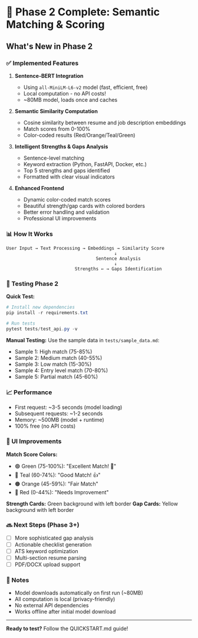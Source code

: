 # 🚀 Phase 2 Complete: Semantic Matching & Scoring

## What's New in Phase 2

### ✅ Implemented Features

1. **Sentence-BERT Integration**
   - Using `all-MiniLM-L6-v2` model (fast, efficient, free)
   - Local computation - no API costs!
   - ~80MB model, loads once and caches

2. **Semantic Similarity Computation**
   - Cosine similarity between resume and job description embeddings
   - Match scores from 0-100%
   - Color-coded results (Red/Orange/Teal/Green)

3. **Intelligent Strengths & Gaps Analysis**
   - Sentence-level matching
   - Keyword extraction (Python, FastAPI, Docker, etc.)
   - Top 5 strengths and gaps identified
   - Formatted with clear visual indicators

4. **Enhanced Frontend**
   - Dynamic color-coded match scores
   - Beautiful strength/gap cards with colored borders
   - Better error handling and validation
   - Professional UI improvements

### 📊 How It Works

```
User Input → Text Processing → Embeddings → Similarity Score
                                         ↓
                                  Sentence Analysis
                                         ↓
                          Strengths ← → Gaps Identification
```

### 🧪 Testing Phase 2

**Quick Test:**
```powershell
# Install new dependencies
pip install -r requirements.txt

# Run tests
pytest tests/test_api.py -v
```

**Manual Testing:**
Use the sample data in `tests/sample_data.md`:
- Sample 1: High match (75-85%)
- Sample 2: Medium match (40-55%)
- Sample 3: Low match (15-30%)
- Sample 4: Entry level match (70-80%)
- Sample 5: Partial match (45-60%)

### 📈 Performance

- First request: ~3-5 seconds (model loading)
- Subsequent requests: ~1-2 seconds
- Memory: ~500MB (model + runtime)
- 100% free (no API costs)

### 🎨 UI Improvements

**Match Score Colors:**
- 🟢 Green (75-100%): "Excellent Match! 🎉"
- 🔵 Teal (60-74%): "Good Match! 👍"
- 🟠 Orange (45-59%): "Fair Match"
- 🔴 Red (0-44%): "Needs Improvement"

**Strength Cards:** Green background with left border
**Gap Cards:** Yellow background with left border

### 🔜 Next Steps (Phase 3+)

- [ ] More sophisticated gap analysis
- [ ] Actionable checklist generation
- [ ] ATS keyword optimization
- [ ] Multi-section resume parsing
- [ ] PDF/DOCX upload support

### 📝 Notes

- Model downloads automatically on first run (~80MB)
- All computation is local (privacy-friendly)
- No external API dependencies
- Works offline after initial model download

---

**Ready to test?** Follow the QUICKSTART.md guide!
